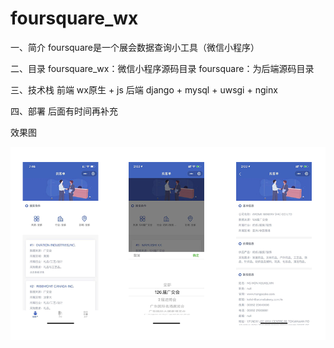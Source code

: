 # foursquare_wx

一、简介
foursquare是一个展会数据查询小工具（微信小程序）

二、目录
foursquare_wx：微信小程序源码目录
foursquare：为后端源码目录

三、技术栈
前端
wx原生 + js
后端
django + mysql + uwsgi + nginx

四、部署
后面有时间再补充

效果图

![image](https://github.com/HelloPKJ/foursquare_wx/blob/master/效果图.png)





